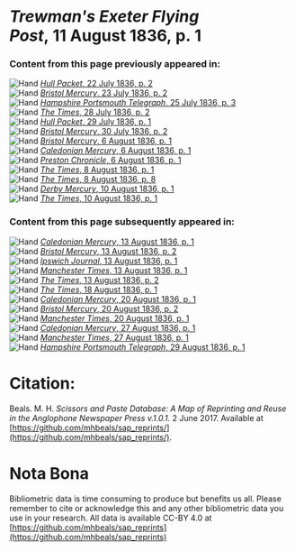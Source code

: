 # *Trewman's Exeter Flying Post*, 11 August 1836, p. 1  
  
### Content from this page previously appeared in:  
![Hand](http://scissorsandpaste.net/wp-content/uploads/2017/06/smallhandpointer.png) [*Hull Packet*, 22 July 1836, p. 2](https://mhbeals.github.io/sap_html/Hull-Packet/Hull-Packet-22-July-1836-p-2)  
![Hand](http://scissorsandpaste.net/wp-content/uploads/2017/06/smallhandpointer.png) [*Bristol Mercury*, 23 July 1836, p. 2](https://mhbeals.github.io/sap_html/Bristol-Mercury/Bristol-Mercury-23-July-1836-p-2)  
![Hand](http://scissorsandpaste.net/wp-content/uploads/2017/06/smallhandpointer.png) [*Hampshire Portsmouth Telegraph*, 25 July 1836, p. 3](https://mhbeals.github.io/sap_html/Hampshire-Portsmouth-Telegraph/Hampshire-Portsmouth-Telegraph-25-July-1836-p-3)  
![Hand](http://scissorsandpaste.net/wp-content/uploads/2017/06/smallhandpointer.png) [*The Times*, 28 July 1836, p. 2](https://mhbeals.github.io/sap_html/The-Times/The-Times-28-July-1836-p-2)  
![Hand](http://scissorsandpaste.net/wp-content/uploads/2017/06/smallhandpointer.png) [*Hull Packet*, 29 July 1836, p. 1](https://mhbeals.github.io/sap_html/Hull-Packet/Hull-Packet-29-July-1836-p-1)  
![Hand](http://scissorsandpaste.net/wp-content/uploads/2017/06/smallhandpointer.png) [*Bristol Mercury*, 30 July 1836, p. 2](https://mhbeals.github.io/sap_html/Bristol-Mercury/Bristol-Mercury-30-July-1836-p-2)  
![Hand](http://scissorsandpaste.net/wp-content/uploads/2017/06/smallhandpointer.png) [*Bristol Mercury*, 6 August 1836, p. 1](https://mhbeals.github.io/sap_html/Bristol-Mercury/Bristol-Mercury-6-August-1836-p-1)  
![Hand](http://scissorsandpaste.net/wp-content/uploads/2017/06/smallhandpointer.png) [*Caledonian Mercury*, 6 August 1836, p. 1](https://mhbeals.github.io/sap_html/Caledonian-Mercury/Caledonian-Mercury-6-August-1836-p-1)  
![Hand](http://scissorsandpaste.net/wp-content/uploads/2017/06/smallhandpointer.png) [*Preston Chronicle*, 6 August 1836, p. 1](https://mhbeals.github.io/sap_html/Preston-Chronicle/Preston-Chronicle-6-August-1836-p-1)  
![Hand](http://scissorsandpaste.net/wp-content/uploads/2017/06/smallhandpointer.png) [*The Times*, 8 August 1836, p. 1](https://mhbeals.github.io/sap_html/The-Times/The-Times-8-August-1836-p-1)  
![Hand](http://scissorsandpaste.net/wp-content/uploads/2017/06/smallhandpointer.png) [*The Times*, 8 August 1836, p. 8](https://mhbeals.github.io/sap_html/The-Times/The-Times-8-August-1836-p-8)  
![Hand](http://scissorsandpaste.net/wp-content/uploads/2017/06/smallhandpointer.png) [*Derby Mercury*, 10 August 1836, p. 1](https://mhbeals.github.io/sap_html/Derby-Mercury/Derby-Mercury-10-August-1836-p-1)  
![Hand](http://scissorsandpaste.net/wp-content/uploads/2017/06/smallhandpointer.png) [*The Times*, 10 August 1836, p. 1](https://mhbeals.github.io/sap_html/The-Times/The-Times-10-August-1836-p-1)  
  
### Content from this page subsequently appeared in:  
![Hand](http://scissorsandpaste.net/wp-content/uploads/2017/06/smallhandpointer.png) [*Caledonian Mercury*, 13 August 1836, p. 1](https://mhbeals.github.io/sap_html/Caledonian-Mercury/Caledonian-Mercury-13-August-1836-p-1)  
![Hand](http://scissorsandpaste.net/wp-content/uploads/2017/06/smallhandpointer.png) [*Bristol Mercury*, 13 August 1836, p. 2](https://mhbeals.github.io/sap_html/Bristol-Mercury/Bristol-Mercury-13-August-1836-p-2)  
![Hand](http://scissorsandpaste.net/wp-content/uploads/2017/06/smallhandpointer.png) [*Ipswich Journal*, 13 August 1836, p. 1](https://mhbeals.github.io/sap_html/Ipswich-Journal/Ipswich-Journal-13-August-1836-p-1)  
![Hand](http://scissorsandpaste.net/wp-content/uploads/2017/06/smallhandpointer.png) [*Manchester Times*, 13 August 1836, p. 1](https://mhbeals.github.io/sap_html/Manchester-Times/Manchester-Times-13-August-1836-p-1)  
![Hand](http://scissorsandpaste.net/wp-content/uploads/2017/06/smallhandpointer.png) [*The Times*, 13 August 1836, p. 2](https://mhbeals.github.io/sap_html/The-Times/The-Times-13-August-1836-p-2)  
![Hand](http://scissorsandpaste.net/wp-content/uploads/2017/06/smallhandpointer.png) [*The Times*, 18 August 1836, p. 1](https://mhbeals.github.io/sap_html/The-Times/The-Times-18-August-1836-p-1)  
![Hand](http://scissorsandpaste.net/wp-content/uploads/2017/06/smallhandpointer.png) [*Caledonian Mercury*, 20 August 1836, p. 1](https://mhbeals.github.io/sap_html/Caledonian-Mercury/Caledonian-Mercury-20-August-1836-p-1)  
![Hand](http://scissorsandpaste.net/wp-content/uploads/2017/06/smallhandpointer.png) [*Bristol Mercury*, 20 August 1836, p. 2](https://mhbeals.github.io/sap_html/Bristol-Mercury/Bristol-Mercury-20-August-1836-p-2)  
![Hand](http://scissorsandpaste.net/wp-content/uploads/2017/06/smallhandpointer.png) [*Manchester Times*, 20 August 1836, p. 1](https://mhbeals.github.io/sap_html/Manchester-Times/Manchester-Times-20-August-1836-p-1)  
![Hand](http://scissorsandpaste.net/wp-content/uploads/2017/06/smallhandpointer.png) [*Caledonian Mercury*, 27 August 1836, p. 1](https://mhbeals.github.io/sap_html/Caledonian-Mercury/Caledonian-Mercury-27-August-1836-p-1)  
![Hand](http://scissorsandpaste.net/wp-content/uploads/2017/06/smallhandpointer.png) [*Manchester Times*, 27 August 1836, p. 1](https://mhbeals.github.io/sap_html/Manchester-Times/Manchester-Times-27-August-1836-p-1)  
![Hand](http://scissorsandpaste.net/wp-content/uploads/2017/06/smallhandpointer.png) [*Hampshire Portsmouth Telegraph*, 29 August 1836, p. 1](https://mhbeals.github.io/sap_html/Hampshire-Portsmouth-Telegraph/Hampshire-Portsmouth-Telegraph-29-August-1836-p-1)  


# Citation: 

Beals. M. H. *Scissors and Paste Database: A Map of Reprinting and Reuse in the Anglophone Newspaper Press v.1.0.1.* 2 June 2017. Available at [https://github.com/mhbeals/sap_reprints/](https://github.com/mhbeals/sap_reprints/). 

# Nota Bona

Bibliometric data is time consuming to produce but benefits us all. Please remember to cite or acknowledge this and any other bibliometric data you use in your research. All data is available CC-BY 4.0 at [https://github.com/mhbeals/sap_reprints](https://github.com/mhbeals/sap_reprints)